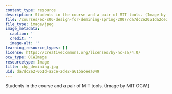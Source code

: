 ```yaml
---
content_type: resource
description: Students in the course and a pair of MIT tools. (Image by MIT OCW.)
file: /courses/ec-s06-design-for-demining-spring-2007/da7dc2e2051da2ce2de2a61baceea049_chp_demining.jpg
file_type: image/jpeg
image_metadata:
  caption: ''
  credit: ''
  image-alt: ''
learning_resource_types: []
license: https://creativecommons.org/licenses/by-nc-sa/4.0/
ocw_type: OCWImage
resourcetype: Image
title: chp_demining.jpg
uid: da7dc2e2-051d-a2ce-2de2-a61baceea049
---
```

Students in the course and a pair of MIT tools. (Image by MIT OCW.)